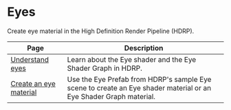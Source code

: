# Eyes

Create eye material in the High Definition Render Pipeline (HDRP).

|Page|Description|
|-|-|
|[Understand eyes](understand-eyes.md)|Learn about the Eye shader and the Eye Shader Graph in HDRP.|
|[Create an eye material](create-an-eye-material.md)|Use the Eye Prefab from HDRP's sample Eye scene to create an Eye shader material or an Eye Shader Graph material.|
